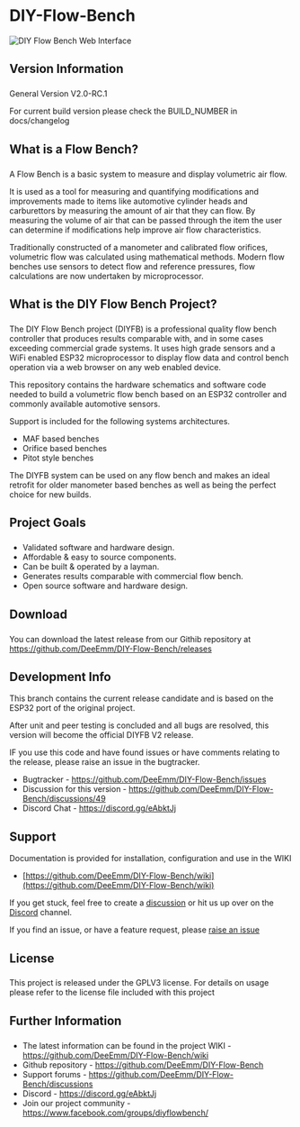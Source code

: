 # DIY-Flow-Bench

![DIY Flow Bench Web Interface](https://user-images.githubusercontent.com/3038710/126745200-fead302f-e0aa-48b6-8165-f72902b1edac.png)

## Version Information
###

General Version V2.0-RC.1

For current build version please check the BUILD_NUMBER in docs/changelog



## What is a Flow Bench?
###

A Flow Bench is a basic system to measure and display volumetric air flow.

It is used as a tool for measuring and quantifying modifications and improvements made to items like automotive cylinder heads and carburettors by measuring the amount of air that they can flow. By measuring the volume of air that can be passed through the item the user can determine if modifications help improve air flow characteristics.

Traditionally constructed of a manometer and calibrated flow orifices, volumetric flow was calculated using mathematical methods. Modern flow benches use sensors to detect flow and reference pressures, flow calculations are now undertaken by microprocessor.

## What is the DIY Flow Bench Project?
###

The DIY Flow Bench project (DIYFB) is a professional quality flow bench controller that produces results comparable with, and in some cases exceeding commercial grade systems. It uses high grade sensors and a WiFi enabled ESP32 microprocessor to display flow data and control bench operation via a web browser on any web enabled device. 

This repository contains the hardware schematics and software code needed to build a volumetric flow bench based on an ESP32 controller and commonly available automotive sensors.

Support is included for the following systems architectures.

- MAF based benches
- Orifice based benches
- Pitot style benches

The DIYFB system can be used on any flow bench and makes an ideal retrofit for older manometer based benches as well as being the perfect choice for new builds.


## Project Goals
###
- Validated software and hardware design.
- Affordable & easy to source components.
- Can be built & operated by a layman.
- Generates results comparable with commercial flow bench.
- Open source software and hardware design.


## Download
###

You can download the latest release from our Githib repository at https://github.com/DeeEmm/DIY-Flow-Bench/releases


## Development Info

This branch contains the current release candidate and is based on the ESP32 port of the original project.

After unit and peer testing is concluded and all bugs are resolved, this version will become the official DIYFB V2 release.

IF you use this code and have found issues or have comments relating to the release, please raise an issue in the bugtracker.

- Bugtracker - https://github.com/DeeEmm/DIY-Flow-Bench/issues
- Discussion for this version - https://github.com/DeeEmm/DIY-Flow-Bench/discussions/49
- Discord Chat - https://discord.gg/eAbktJj



## Support

Documentation is provided for installation, configuration and use in the WIKI

- [https://github.com/DeeEmm/DIY-Flow-Bench/wiki](https://github.com/DeeEmm/DIY-Flow-Bench/wiki)

If you get stuck, feel free to create a [discussion](https://github.com/DeeEmm/DIY-Flow-Bench/discussions) or hit us up over on the [Discord](https://discord.gg/eAbktJj) channel.

If you find an issue, or have a feature request, please [raise an issue](https://github.com/DeeEmm/DIY-Flow-Bench/issues)




## License
###

This project is released under the GPLV3 license. For details on usage please refer to the license file included with this project



## Further Information
###

- The latest information can be found in the project WIKI - https://github.com/DeeEmm/DIY-Flow-Bench/wiki
- Github repository - https://github.com/DeeEmm/DIY-Flow-Bench
- Support forums - https://github.com/DeeEmm/DIY-Flow-Bench/discussions
- Discord - https://discord.gg/eAbktJj
- Join our project community - https://www.facebook.com/groups/diyflowbench/ 
